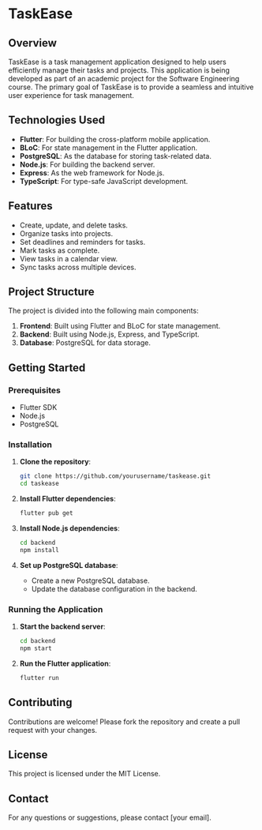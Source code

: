 # TaskEase
## Overview

TaskEase is a task management application designed to help users efficiently manage their tasks and projects. This application is being developed as part of an academic project for the Software Engineering course. The primary goal of TaskEase is to provide a seamless and intuitive user experience for task management.

## Technologies Used

- **Flutter**: For building the cross-platform mobile application.
- **BLoC**: For state management in the Flutter application.
- **PostgreSQL**: As the database for storing task-related data.
- **Node.js**: For building the backend server.
- **Express**: As the web framework for Node.js.
- **TypeScript**: For type-safe JavaScript development.

## Features

- Create, update, and delete tasks.
- Organize tasks into projects.
- Set deadlines and reminders for tasks.
- Mark tasks as complete.
- View tasks in a calendar view.
- Sync tasks across multiple devices.

## Project Structure

The project is divided into the following main components:

1. **Frontend**: Built using Flutter and BLoC for state management.
2. **Backend**: Built using Node.js, Express, and TypeScript.
3. **Database**: PostgreSQL for data storage.

## Getting Started

### Prerequisites

- Flutter SDK
- Node.js
- PostgreSQL

### Installation

1. **Clone the repository**:
     ```bash
     git clone https://github.com/yourusername/taskease.git
     cd taskease
     ```

2. **Install Flutter dependencies**:
     ```bash
     flutter pub get
     ```

3. **Install Node.js dependencies**:
     ```bash
     cd backend
     npm install
     ```

4. **Set up PostgreSQL database**:
     - Create a new PostgreSQL database.
     - Update the database configuration in the backend.

### Running the Application

1. **Start the backend server**:
     ```bash
     cd backend
     npm start
     ```

2. **Run the Flutter application**:
     ```bash
     flutter run
     ```

## Contributing

Contributions are welcome! Please fork the repository and create a pull request with your changes.

## License

This project is licensed under the MIT License.

## Contact

For any questions or suggestions, please contact [your email].
